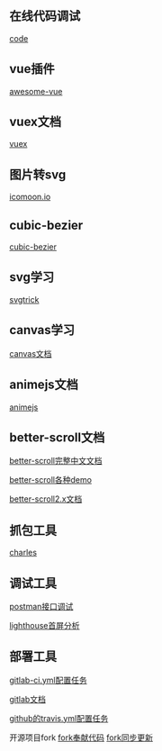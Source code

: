 
在线代码调试
------------
[code](https://codesandbox.io/s/vue)

vue插件
------------
[awesome-vue](https://github.com/vuejs/awesome-vue)

vuex文档
------------
[vuex](https://vuex.vuejs.org/zh/api/#createnamespacedhelpers)

图片转svg
------------
[icomoon.io](https://icomoon.io/)

cubic-bezier
------------
[cubic-bezier](https://cubic-bezier.com/#0.165,0.84,0.44,1)

svg学习
------------
[svgtrick](http://svgtrick.com/)

canvas学习
------------
[canvas文档](https://www.w3.org/TR/2dcontext/)

animejs文档
------------
[animejs](http://animejs.com/documentation/#basicTimeline)

better-scroll文档
------------
[better-scroll完整中文文档](https://ustbhuangyi.github.io/better-scroll/doc/zh-hans/options.html)

[better-scroll各种demo](https://ustbhuangyi.github.io/better-scroll/#/examples/full-page-vertical-slide/en)

[better-scroll2.x文档](https://better-scroll.github.io/docs/en-US/guide/)

抓包工具
------------
[charles](https://pan.baidu.com/s/1nQgt1LBEj7WNLY48nc6eBQ)

调试工具
------------
[postman接口调试](https://www.getpostman.com/)

[lighthouse首屏分析](https://chrome.google.com/webstore/detail/lighthouse/blipmdconlkpinefehnmjammfjpmpbjk?hl=zh-CN)

部署工具
------------
[gitlab-ci.yml配置任务](https://fennay.github.io/gitlab-ci-cn/gitlab-ci-yaml.html)

[gitlab文档](https://docs.gitlab.com.cn)

[github的travis.yml配置任务](https://www.travis-ci.org/)

开源项目fork
[fork奉献代码](https://www.cnblogs.com/zhangjianbin/p/7774073.html)
[fork同步更新](https://www.jianshu.com/p/8ab6ef7ce5e3)


